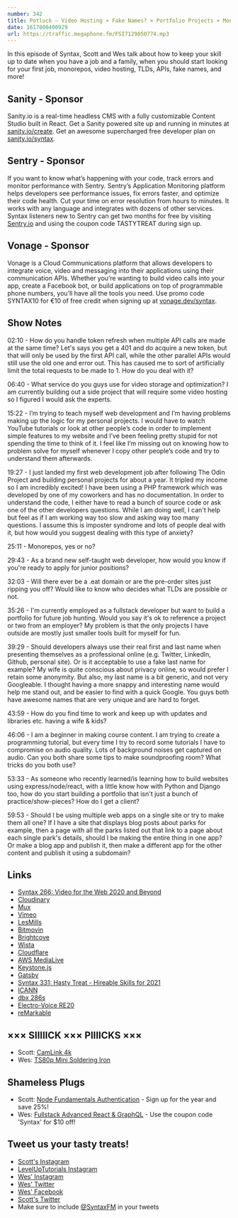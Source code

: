 ```yaml
---
number: 342
title: Potluck — Video Hosting × Fake Names? × Portfolio Projects × Monorepos × APIs × TLDs × Recording Tips × More! 
date: 1617800400929
url: https://traffic.megaphone.fm/FSI7129050774.mp3
---
```


In this episode of Syntax, Scott and Wes talk about how to keep your skill up to date when you have a job and a family, when you should start looking for your first job, monorepos, video hosting, TLDs, APIs, fake names, and more!

## Sanity - Sponsor
Sanity.io is a real-time headless CMS with a fully customizable Content Studio built in React. Get a Sanity powered site up and running in minutes at [sanity.io/create](https://www.sanity.io/create). Get an awesome supercharged free developer plan on [sanity.io/syntax](https://www.sanity.io/syntax).

## Sentry - Sponsor
If you want to know what’s happening with your code, track errors and monitor performance with Sentry. Sentry’s Application Monitoring platform helps developers see performance issues, fix errors faster, and optimize their code health. Cut your time on error resolution from hours to minutes. It works with any language and integrates with dozens of other services. Syntax listeners new to Sentry can get two months for  free by visiting [Sentry.io](https://sentry.io) and using the coupon code TASTYTREAT during sign up.

## Vonage - Sponsor
Vonage is a Cloud Communications platform that allows developers to integrate voice, video and messaging into their applications using their communication APIs. Whether you’re wanting to build video calls into your app, create a Facebook bot, or build applications on top of programmable phone numbers, you’ll have all the tools you need. Use promo code SYNTAX10 for €10 of free credit when signing up at [vonage.dev/syntax](https://vonage.dev/syntax).

## Show Notes
02:10 - How do you handle token refresh when multiple API calls are made at the same time? Let's says you get a 401 and do acquire a new token, but that will only be used by the first API call, while the other parallel APIs would still use the old one and error out. This has caused me to sort of artificially limit the total requests to be made to 1. How do you deal with it?

06:40 - What service do you guys use for video storage and optimization? I am currently building out a side project that will require some video hosting so I figured I would ask the experts.

15:22 - I’m trying to teach myself web development and I’m having problems making up the logic for my personal projects. I would have to watch YouTube tutorials or look at other people’s code in order to implement simple features to my website and I’ve been feeling pretty stupid for not spending the time to think of it. I feel like I’m missing out on knowing how to problem solve for myself whenever I copy other people’s code and try to understand them afterwards.

19:27 - I just landed my first web development job after following The Odin Project and building personal projects for about a year. It tripled my income so I am incredibly excited! I have been using a PHP framework which was developed by one of my coworkers and has no documentation. In order to understand the code, I either have to read a bunch of source code or ask one of the other developers questions. While I am doing well, I can't help but feel as if I am working way too slow and asking way too many questions. I assume this is imposter syndrome and lots of people deal with it, but how would you suggest dealing with this type of anxiety?

25:11 - Monorepos, yes or no?

29:43 - As a brand new self-taught web developer, how would you know if you're ready to apply for junior positions?

32:03 - Will there ever be a .eat domain or are the pre-order sites just ripping you off? Would like to know who decides what TLDs are possible or not.

35:26 - I'm currently employed as a fullstack developer but want to build a portfolio for future job hunting. Would you say it's ok to reference a project or two from an employer? My problem is that the only projects I have outside are mostly just smaller tools built for myself for fun.

39:29 - Should developers always use their real first and last name when presenting themselves as a professional online (e.g. Twitter, LinkedIn, Github, personal site). Or is it acceptable to use a fake last name for example? My wife is quite conscious about privacy online, so would prefer I retain some anonymity. But also, my last name is a bit generic, and not very Googleable. I thought having a more snappy and interesting name would help me stand out, and be easier to find with a quick Google. You guys both have awesome names that are very unique and are hard to forget.

43:59 - How do you find time to work and keep up with updates and libraries etc. having a wife & kids?

46:06 - I am a beginner in making course content. I am trying to create a programming tutorial, but every time I try to record some tutorials I have to compromise on audio quality. Lots of background noises get captured on audio. Can you both share some tips to make soundproofing room? What tricks do you both use?

53:33 - As someone who recently learned/is learning how to build websites using express/node/react, with a little know how with Python and Django too, how do you start building a portfolio that isn't just a bunch of practice/show-pieces? How do I get a client?

59:53 - Should I be using multiple web apps on a single site or try to make them all one? If I have a site that displays blog posts about parks for example, then a page with all the parks listed out that link to a page about each single park's details, should I be making the entire thing in one app? Or make a blog app and publish it, then make a different app for the other content and publish it using a subdomain?

## Links
* [Syntax 266: Video for the Web 2020 and Beyond](https://syntax.fm/show/266/video-for-the-web-2020-and-beyond)
* [Cloudinary](https://cloudinary.com/)
* [Mux](https://mux.com/)
* [Vimeo](https://vimeo.com/)
* [LesMills](https://www.lesmills.com/us/)
* [Bitmovin](https://bitmovin.com/)
* [Brightcove](https://www.brightcove.com/en/)
* [Wista](https://wistia.com/) 
* [Cloudflare](https://www.cloudflare.com/)
* [AWS MediaLive](https://aws.amazon.com/medialive/)
* [Keystone.js](https://www.keystonejs.com/)
* [Gatsby](https://www.gatsbyjs.com/)
* [Syntax 331: Hasty Treat - Hireable Skills for 2021](https://syntax.fm/show/331/hasty-treat-hireable-skills-for-2021)
* [ICANN](https://www.icann.org/)
* [dbx 286s](https://www.amazon.com/dbx-286s-Microphone-Channel-Processor/dp/B004LWH79A/)
* [Electro-Voice RE20](https://www.amazon.com/Electro-Voice-RE20-Broadcast-Microphone-Variable-D/dp/B00KCN83V8/)
* [reMarkable](https://remarkable.com/store/remarkable-2)

## ××× SIIIIICK ××× PIIIICKS ×××
* Scott: [CamLink 4k](https://amzn.to/3qq5AvF)
* Wes: [TS80p Mini Soldering Iron](https://amzn.to/38jAGiq)

## Shameless Plugs
* Scott: [Node Fundamentals Authentication](https://www.leveluptutorials.com/pro) - Sign up for the year and save 25%!
* Wes: [Fullstack Advanced React & GraphQL](https://advancedreact.com/) - Use the coupon code 'Syntax' for $10 off!

## Tweet us your tasty treats!
* [Scott's Instagram](https://www.instagram.com/stolinski/)
* [LevelUpTutorials Instagram](https://www.instagram.com/LevelUpTutorials/)
* [Wes' Instagram](https://www.instagram.com/wesbos/)
* [Wes' Twitter](https://twitter.com/wesbos)
* [Wes' Facebook](https://www.facebook.com/wesbos.developer)
* [Scott's Twitter](https://twitter.com/stolinski)
* Make sure to include [@SyntaxFM](https://twitter.com/SyntaxFM) in your tweets